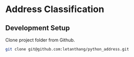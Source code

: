 # Address Classification


## Development Setup

Clone project folder from Github.

```bash
git clone git@github.com:letanthang/python_address.git
```